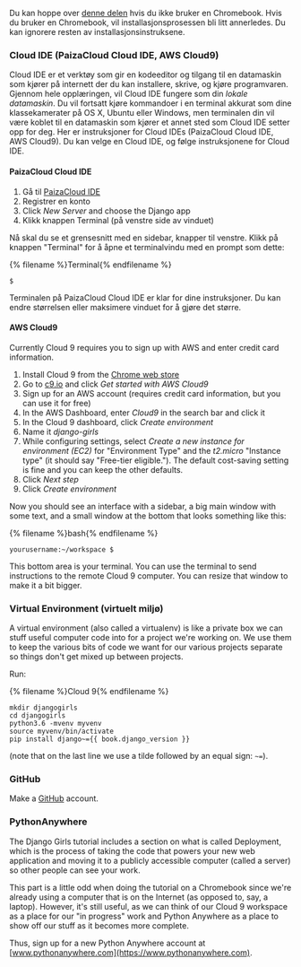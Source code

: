 Du kan hoppe over [denne delen](http://tutorial.djangogirls.org/en/installation/#install-python) hvis du ikke bruker en Chromebook. Hvis du bruker en Chromebook, vil installasjonsprosessen bli litt annerledes. Du kan ignorere resten av installasjonsinstruksene.

### Cloud IDE (PaizaCloud Cloud IDE, AWS Cloud9)

Cloud IDE er et verktøy som gir en kodeeditor og tilgang til en datamaskin som kjører på internett der du kan installere, skrive, og kjøre programvaren. Gjennom hele opplæringen, vil Cloud IDE fungere som din *lokale datamaskin*. Du vil fortsatt kjøre kommandoer i en terminal akkurat som dine klassekamerater på OS X, Ubuntu eller Windows, men terminalen din vil være koblet til en datamaskin som kjører et annet sted som Cloud IDE setter opp for deg. Her er instruksjoner for Cloud IDEs (PaizaCloud Cloud IDE, AWS Cloud9). Du kan velge en Cloud IDE, og følge instruksjonene for Cloud IDE.

#### PaizaCloud Cloud IDE

1. Gå til [PaizaCloud IDE](https://paiza.cloud/)
2. Registrer en konto
3. Click *New Server* and choose the Django app
4. Klikk knappen Terminal (på venstre side av vinduet)

Nå skal du se et grensesnitt med en sidebar, knapper til venstre. Klikk på knappen "Terminal" for å åpne et terminalvindu med en prompt som dette:

{% filename %}Terminal{% endfilename %}

    $
    

Terminalen på PaizaCloud Cloud IDE er klar for dine instruksjoner. Du kan endre størrelsen eller maksimere vinduet for å gjøre det større.

#### AWS Cloud9

Currently Cloud 9 requires you to sign up with AWS and enter credit card information.

1. Install Cloud 9 from the [Chrome web store](https://chrome.google.com/webstore/detail/cloud9/nbdmccoknlfggadpfkmcpnamfnbkmkcp)
2. Go to [c9.io](https://c9.io) and click *Get started with AWS Cloud9*
3. Sign up for an AWS account (requires credit card information, but you can use it for free)
4. In the AWS Dashboard, enter *Cloud9* in the search bar and click it
5. In the Cloud 9 dashboard, click *Create environment*
6. Name it *django-girls*
7. While configuring settings, select *Create a new instance for environment (EC2)* for "Environment Type" and the *t2.micro* "Instance type" (it should say "Free-tier eligible."). The default cost-saving setting is fine and you can keep the other defaults.
8. Click *Next step*
9. Click *Create environment*

Now you should see an interface with a sidebar, a big main window with some text, and a small window at the bottom that looks something like this:

{% filename %}bash{% endfilename %}

    yourusername:~/workspace $
    

This bottom area is your terminal. You can use the terminal to send instructions to the remote Cloud 9 computer. You can resize that window to make it a bit bigger.

### Virtual Environment (virtuelt miljø)

A virtual environment (also called a virtualenv) is like a private box we can stuff useful computer code into for a project we're working on. We use them to keep the various bits of code we want for our various projects separate so things don't get mixed up between projects.

Run:

{% filename %}Cloud 9{% endfilename %}

    mkdir djangogirls
    cd djangogirls
    python3.6 -mvenv myvenv
    source myvenv/bin/activate
    pip install django~={{ book.django_version }}
    

(note that on the last line we use a tilde followed by an equal sign: `~=`).

### GitHub

Make a [GitHub](https://github.com) account.

### PythonAnywhere

The Django Girls tutorial includes a section on what is called Deployment, which is the process of taking the code that powers your new web application and moving it to a publicly accessible computer (called a server) so other people can see your work.

This part is a little odd when doing the tutorial on a Chromebook since we're already using a computer that is on the Internet (as opposed to, say, a laptop). However, it's still useful, as we can think of our Cloud 9 workspace as a place for our "in progress" work and Python Anywhere as a place to show off our stuff as it becomes more complete.

Thus, sign up for a new Python Anywhere account at [www.pythonanywhere.com](https://www.pythonanywhere.com).